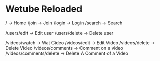 # Wetube Reloaded

/ -> Home
/join -> Join
/login -> Login
/search -> Search

/users/edit -> Edit user
/users/delete -> Delete user

/videos/watch -> Wat Cideo
/videos/edit -> Edit Video
/videos/delete -> Delete Video
/videos/comments -> Comment on a video
/videos/comments/delete -> Delete A Comment of a Video
